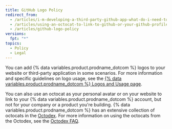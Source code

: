 ```yaml
---
title: GitHub Logo Policy
redirect_from:
  - /articles/i-m-developing-a-third-party-github-app-what-do-i-need-to-know/
  - /articles/using-an-octocat-to-link-to-github-or-your-github-profile/
  - /articles/github-logo-policy
versions:
  fpt: "*"
topics:
  - Policy
  - Legal
---
```


You can add {% data variables.product.prodname_dotcom %} logos to your website or third-party application in some scenarios. For more information and specific guidelines on logo usage, see the [{% data variables.product.prodname_dotcom %} Logos and Usage page](https://github.com/logos).

You can also use an octocat as your personal avatar or on your website to link to your {% data variables.product.prodname_dotcom %} account, but not for your company or a product you're building. {% data variables.product.prodname_dotcom %} has an extensive collection of octocats in the [Octodex](https://octodex.github.com/). For more information on using the octocats from the Octodex, see the [Octodex FAQ](https://octodex.github.com/faq/).
